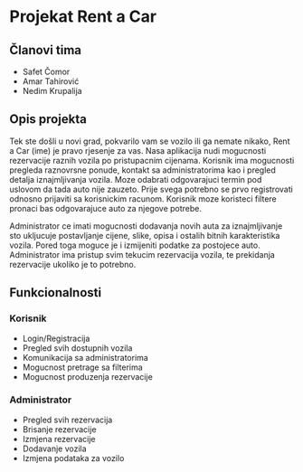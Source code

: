 # Projekat Rent a Car

## Članovi tima
* Safet Čomor
* Amar Tahirović
* Nedim Krupalija

## Opis projekta

Tek ste došli u novi grad, pokvarilo vam se vozilo ili ga nemate nikako, Rent a Car (ime) je pravo rjesenje za vas. Nasa aplikacija nudi mogucnosti rezervacije raznih vozila po pristupacnim cijenama. Korisnik ima mogucnosti pregleda raznovrsne ponude, kontakt sa administratorima kao i pregled detalja iznajmljivanja vozila. Moze odabrati odgovarajuci termin pod uslovom da tada auto nije zauzeto. Prije svega potrebno se prvo registrovati odnosno prijaviti sa korisnickim racunom. Korisnik moze koristeci filtere pronaci bas odgovarajuce auto za njegove potrebe.

Administrator ce imati mogucnosti dodavanja novih auta za iznajmljivanje sto ukljucuje postavljanje cijene, slike, opisa i ostalih bitnih karakteristika vozila. Pored toga moguce je i izmijeniti podatke za postojece auto. Administrator ima pristup svim tekucim rezervacija vozila, te prekidanja rezervacije ukoliko je to potrebno.

## Funkcionalnosti
### Korisnik 
* Login/Registracija
* Pregled svih dostupnih vozila
* Komunikacija sa administratorima
* Mogucnost pretrage sa filterima
* Mogucnost produzenja rezervacije
### Administrator
* Pregled svih rezervacija
* Brisanje rezervacije
* Izmjena rezervacije
* Dodavanje vozila
* Izmjena podataka za vozilo
